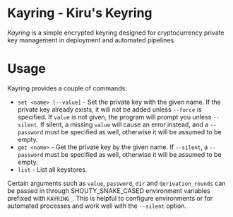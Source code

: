 # Kayring - Kiru's Keyring
*Kayring* is a simple encrypted keyring designed for cryptocurrency private key management in deployment and automated pipelines.

# Usage
Kayring provides a couple of commands:

- `set <name> [--value]` - Set the private key with the given name. If the private key already exists, it will not be added unless `--force` is specified. If `value` is not given, the program will prompt you unless `--silent`. If silent, a missing `value` will cause an error instead, and a `--password` must be specified as well, otherwise it will be assumed to be empty.
- `get <name>` - Get the private key by the given name. If `--silent`, a `--password` must be specified as well, otherwise it will be assumed to be empty.
- `list` - List all keystores.

Certain arguments such as `value`, `password`, `dir` and `derivation_rounds` can be passed in through SHOUTY_SNAKE_CASED environment variables prefixed with `KAYRING_`. This is helpful to configure environments or for automated processes and work well with the `--silent` option.
